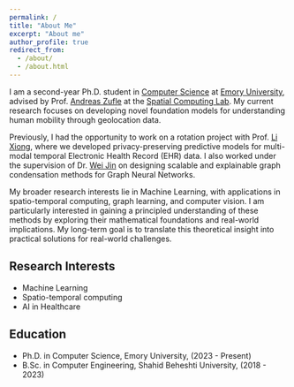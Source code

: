 ```yaml
---
permalink: /
title: "About Me"
excerpt: "About me"
author_profile: true
redirect_from:
  - /about/
  - /about.html
---
```


I am a second-year Ph.D. student in [Computer Science](https://cs.emory.edu/home/) at [Emory University](https://www.emory.edu/home/index.html), advised by Prof. [Andreas Zufle](https://www.zuefle.org/) at the [Spatial Computing Lab](https://spatial.cs.emory.edu/). My current research focuses on developing novel foundation models for understanding human mobility through geolocation data.

Previously, I had the opportunity to work on a rotation project with Prof. [Li Xiong](https://www.cs.emory.edu/~lxiong/), where we developed privacy-preserving predictive models for multi-modal temporal Electronic Health Record (EHR) data. I also worked under the supervision of Dr. [Wei Jin](http://www.cs.emory.edu/~wjin30//) on designing scalable and explainable graph condensation methods for Graph Neural Networks.

My broader research interests lie in Machine Learning, with applications in spatio-temporal computing, graph learning, and computer vision. I am particularly interested in gaining a principled understanding of these methods by exploring their mathematical foundations and real-world implications. My long-term goal is to translate this theoretical insight into practical solutions for real-world challenges.


## Research Interests

- Machine Learning
- Spatio-temporal computing
- AI in Healthcare

## Education

- Ph.D. in Computer Science, Emory University, (2023 - Present)
- B.Sc. in Computer Engineering, Shahid Beheshti University, (2018 - 2023)

